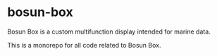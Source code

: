 # bosun-box

Bosun Box is a custom multifunction display intended for marine data.

This is a monorepo for all code related to Bosun Box.
